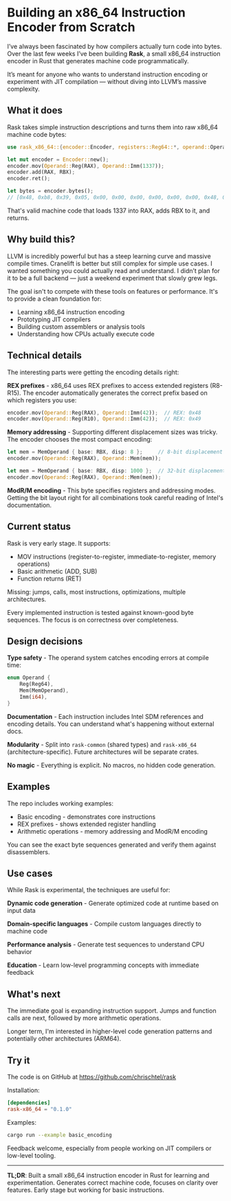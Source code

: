 # Building an x86_64 Instruction Encoder from Scratch

I’ve always been fascinated by how compilers actually turn code into bytes.  
Over the last few weeks I’ve been building **Rask**, a small x86_64 instruction encoder in Rust that generates machine code programmatically.

It’s meant for anyone who wants to understand instruction encoding or experiment with JIT compilation — without diving into LLVM’s massive complexity.


## What it does

Rask takes simple instruction descriptions and turns them into raw x86_64 machine code bytes:

```rust
use rask_x86_64::{encoder::Encoder, registers::Reg64::*, operand::Operand};

let mut encoder = Encoder::new();
encoder.mov(Operand::Reg(RAX), Operand::Imm(1337));
encoder.add(RAX, RBX);
encoder.ret();

let bytes = encoder.bytes();
// [0x48, 0xb8, 0x39, 0x05, 0x00, 0x00, 0x00, 0x00, 0x00, 0x00, 0x48, 0x01, 0xd8, 0xc3]
```

That's valid machine code that loads 1337 into RAX, adds RBX to it, and returns.

## Why build this?

LLVM is incredibly powerful but has a steep learning curve and massive compile times. Cranelift is better but still complex for simple use cases. I wanted something you could actually read and understand. I didn’t plan for it to be a full backend — just a weekend experiment that slowly grew legs.

The goal isn't to compete with these tools on features or performance. It's to provide a clean foundation for:
- Learning x86_64 instruction encoding
- Prototyping JIT compilers
- Building custom assemblers or analysis tools
- Understanding how CPUs actually execute code

## Technical details

The interesting parts were getting the encoding details right:

**REX prefixes** - x86_64 uses REX prefixes to access extended registers (R8-R15). The encoder automatically generates the correct prefix based on which registers you use:

```rust
encoder.mov(Operand::Reg(RAX), Operand::Imm(42));  // REX: 0x48
encoder.mov(Operand::Reg(R10), Operand::Imm(42));  // REX: 0x49
```

**Memory addressing** - Supporting different displacement sizes was tricky. The encoder chooses the most compact encoding:

```rust
let mem = MemOperand { base: RBX, disp: 8 };     // 8-bit displacement
encoder.mov(Operand::Reg(RAX), Operand::Mem(mem));

let mem = MemOperand { base: RBX, disp: 1000 };  // 32-bit displacement  
encoder.mov(Operand::Reg(RAX), Operand::Mem(mem));
```

**ModR/M encoding** - This byte specifies registers and addressing modes. Getting the bit layout right for all combinations took careful reading of Intel's documentation.

## Current status

Rask is very early stage. It supports:
- MOV instructions (register-to-register, immediate-to-register, memory operations)
- Basic arithmetic (ADD, SUB)
- Function returns (RET)

Missing: jumps, calls, most instructions, optimizations, multiple architectures.

Every implemented instruction is tested against known-good byte sequences. The focus is on correctness over completeness.

## Design decisions

**Type safety** - The operand system catches encoding errors at compile time:

```rust
enum Operand {
    Reg(Reg64),
    Mem(MemOperand), 
    Imm(i64),
}
```

**Documentation** - Each instruction includes Intel SDM references and encoding details. You can understand what's happening without external docs.

**Modularity** - Split into `rask-common` (shared types) and `rask-x86_64` (architecture-specific). Future architectures will be separate crates.

**No magic** - Everything is explicit. No macros, no hidden code generation.

## Examples

The repo includes working examples:

- Basic encoding - demonstrates core instructions
- REX prefixes - shows extended register handling  
- Arithmetic operations - memory addressing and ModR/M encoding

You can see the exact byte sequences generated and verify them against disassemblers.

## Use cases

While Rask is experimental, the techniques are useful for:

**Dynamic code generation** - Generate optimized code at runtime based on input data

**Domain-specific languages** - Compile custom languages directly to machine code

**Performance analysis** - Generate test sequences to understand CPU behavior

**Education** - Learn low-level programming concepts with immediate feedback

## What's next

The immediate goal is expanding instruction support. Jumps and function calls are next, followed by more arithmetic operations.

Longer term, I'm interested in higher-level code generation patterns and potentially other architectures (ARM64).

## Try it

The code is on GitHub at https://github.com/chrischtel/rask

Installation:
```toml
[dependencies]
rask-x86_64 = "0.1.0"
```

Examples:
```bash
cargo run --example basic_encoding
```

Feedback welcome, especially from people working on JIT compilers or low-level tooling.

---

**TL;DR**: Built a small x86_64 instruction encoder in Rust for learning and experimentation. Generates correct machine code, focuses on clarity over features. Early stage but working for basic instructions.